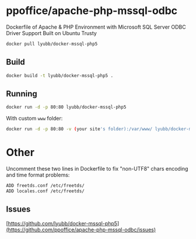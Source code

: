 # ppoffice/apache-php-mssql-odbc 
Dockerfile of Apache & PHP Environment with Microsoft SQL Server ODBC Driver Support Built on Ubuntu Trusty

```bash
docker pull lyubb/docker-mssql-php5
```

## Build
```bash
docker build -t lyubb/docker-mssql-php5 .
```

## Running
```bash
docker run -d -p 80:80 lyubb/docker-mssql-php5
```
With custom `www` folder:
```bash
docker run -d -p 80:80 -v (your site's folder):/var/www/ lyubb/docker-mssql-php5
```

# Other
Uncomment these two lines in Dockerfile to fix "non-UTF8" chars encoding and time format problems:
```bash
ADD freetds.conf /etc/freetds/
ADD locales.conf /etc/freetds/
```

## Issues
[https://github.com/lyubb/docker-mssql-php5](https://github.com/ppoffice/apache-php-mssql-odbc/issues)
